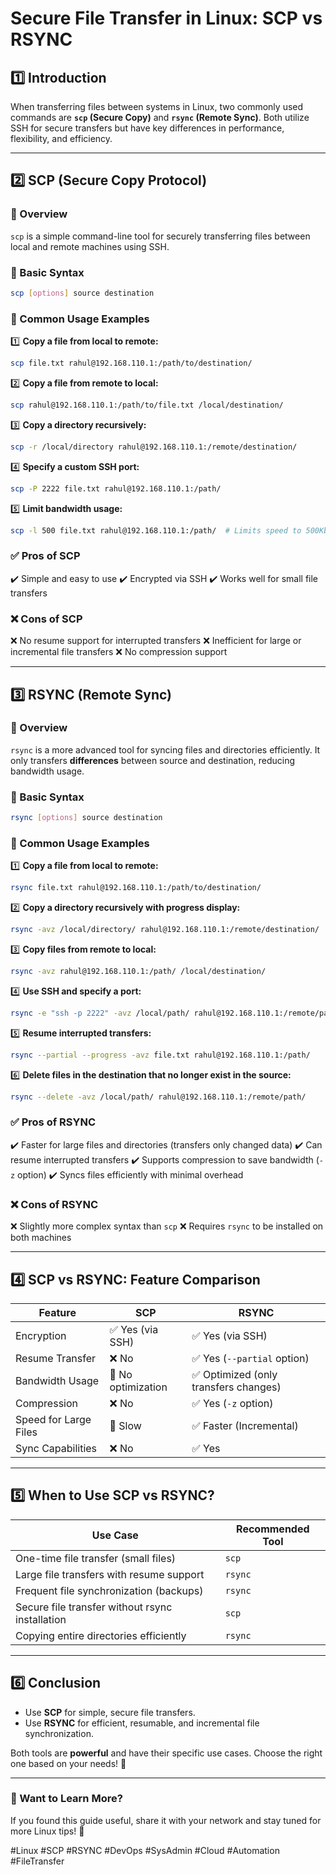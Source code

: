 # Secure File Transfer in Linux: SCP vs RSYNC

## 1️⃣ Introduction
When transferring files between systems in Linux, two commonly used commands are **`scp` (Secure Copy)** and **`rsync` (Remote Sync)**. Both utilize SSH for secure transfers but have key differences in performance, flexibility, and efficiency.

---

## 2️⃣ SCP (Secure Copy Protocol)
### 📌 Overview
`scp` is a simple command-line tool for securely transferring files between local and remote machines using SSH.

### 🔹 Basic Syntax
```bash
scp [options] source destination
```

### 🔹 Common Usage Examples
1️⃣ **Copy a file from local to remote:**
```bash
scp file.txt rahul@192.168.110.1:/path/to/destination/
```
2️⃣ **Copy a file from remote to local:**
```bash
scp rahul@192.168.110.1:/path/to/file.txt /local/destination/
```
3️⃣ **Copy a directory recursively:**
```bash
scp -r /local/directory rahul@192.168.110.1:/remote/destination/
```
4️⃣ **Specify a custom SSH port:**
```bash
scp -P 2222 file.txt rahul@192.168.110.1:/path/
```
5️⃣ **Limit bandwidth usage:**
```bash
scp -l 500 file.txt rahul@192.168.110.1:/path/  # Limits speed to 500Kbps
```

### ✅ Pros of SCP
✔️ Simple and easy to use
✔️ Encrypted via SSH
✔️ Works well for small file transfers

### ❌ Cons of SCP
❌ No resume support for interrupted transfers
❌ Inefficient for large or incremental file transfers
❌ No compression support

---

## 3️⃣ RSYNC (Remote Sync)
### 📌 Overview
`rsync` is a more advanced tool for syncing files and directories efficiently. It only transfers **differences** between source and destination, reducing bandwidth usage.

### 🔹 Basic Syntax
```bash
rsync [options] source destination
```

### 🔹 Common Usage Examples
1️⃣ **Copy a file from local to remote:**
```bash
rsync file.txt rahul@192.168.110.1:/path/to/destination/
```
2️⃣ **Copy a directory recursively with progress display:**
```bash
rsync -avz /local/directory/ rahul@192.168.110.1:/remote/destination/
```
3️⃣ **Copy files from remote to local:**
```bash
rsync -avz rahul@192.168.110.1:/path/ /local/destination/
```
4️⃣ **Use SSH and specify a port:**
```bash
rsync -e "ssh -p 2222" -avz /local/path/ rahul@192.168.110.1:/remote/path/
```
5️⃣ **Resume interrupted transfers:**
```bash
rsync --partial --progress -avz file.txt rahul@192.168.110.1:/path/
```
6️⃣ **Delete files in the destination that no longer exist in the source:**
```bash
rsync --delete -avz /local/path/ rahul@192.168.110.1:/remote/path/
```

### ✅ Pros of RSYNC
✔️ Faster for large files and directories (transfers only changed data)
✔️ Can resume interrupted transfers
✔️ Supports compression to save bandwidth (`-z` option)
✔️ Syncs files efficiently with minimal overhead

### ❌ Cons of RSYNC
❌ Slightly more complex syntax than `scp`
❌ Requires `rsync` to be installed on both machines

---

## 4️⃣ SCP vs RSYNC: Feature Comparison

| Feature          | SCP  | RSYNC |
|-----------------|------|-------|
| Encryption      | ✅ Yes (via SSH) | ✅ Yes (via SSH) |
| Resume Transfer | ❌ No | ✅ Yes (`--partial` option) |
| Bandwidth Usage | 🚫 No optimization | ✅ Optimized (only transfers changes) |
| Compression     | ❌ No | ✅ Yes (`-z` option) |
| Speed for Large Files | 🚫 Slow | ✅ Faster (Incremental) |
| Sync Capabilities | ❌ No | ✅ Yes |

---

## 5️⃣ When to Use SCP vs RSYNC?
| Use Case | Recommended Tool |
|----------|----------------|
| One-time file transfer (small files) | `scp` |
| Large file transfers with resume support | `rsync` |
| Frequent file synchronization (backups) | `rsync` |
| Secure file transfer without rsync installation | `scp` |
| Copying entire directories efficiently | `rsync` |

---

## 6️⃣ Conclusion
- Use **SCP** for simple, secure file transfers.
- Use **RSYNC** for efficient, resumable, and incremental file synchronization.

Both tools are **powerful** and have their specific use cases. Choose the right one based on your needs! 🚀

---

### 🔗 Want to Learn More?
If you found this guide useful, share it with your network and stay tuned for more Linux tips! 🎯

#Linux #SCP #RSYNC #DevOps #SysAdmin #Cloud #Automation #FileTransfer

